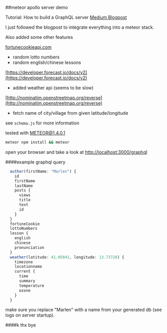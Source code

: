 ##meteor apollo server demo

Tutorial: How to build a GraphQL server
<a href="https://medium.com/apollo-stack/tutorial-building-a-graphql-server-cddaa023c035#.2lyrh8yfk">Medium Blogpost</a>

I just followed the blogpost to integrate everything into a meteor stack.

Also added some other features

[fortunecookieapi.com](fortunecookieapi.com)

- random lotto numbers
- random english/chinese lessons

[https://developer.forecast.io/docs/v2](https://developer.forecast.io/docs/v2)

- added weather api (seems to be slow)

[http://nominatim.openstreetmap.org/reverse](http://nominatim.openstreetmap.org/reverse)

- fetch name of city/village from given latitude/longitude 

see `schema.js` for more information

tested with METEOR@1.4.0.1

```bash
meteor npm install && meteor
```

open your browser and take a look at
[http://localhost:3000/graphql
](http://localhost:3000/graphql)

####example graphql query

```javascript
  author(firstName: "Marlen") {
    id
    firstName
    lastName
    posts {
      views
      title
      text
      id
    }
  }
  fortuneCookie
  lottoNumbers
  lesson {
    english
    chinese
    pronunciation
  }
  weather(latitude: 41.05041, longitude: 13.73726) {
    timezone
    locationname
    current {
      time
      summary
      temperature
      ozone
    }
  }
```

make sure you replace "Marlen" with a name from your generated db (see logs on server startup). 


####k thx bye

